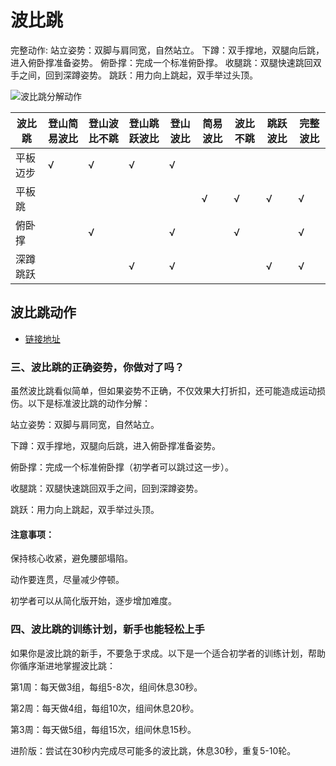 # 波比跳

完整动作:
站立姿势：双脚与肩同宽，自然站立。
下蹲：双手撑地，双腿向后跳，进入俯卧撑准备姿势。
俯卧撑：完成一个标准俯卧撑。
收腿跳：双腿快速跳回双手之间，回到深蹲姿势。
跳跃：用力向上跳起，双手举过头顶。

![波比跳分解动作](http://localhost:17001/Projects/Exercise/BobbyCompleteActionDiagram.png)

波比跳|登山简易波比|登山波比不跳|登山跳跃波比|登山波比|简易波比|波比不跳|跳跃波比|完整波比
--- | --- | --- | --- | --- | --- | --- | --- | ---
平板迈步    |  √  |  √  |  √  |  √  |     |     |    |
平板跳      |     |     |     |     |  √  |  √  |  √  |  √
俯卧撑      |     |  √  |     |  √  |     |  √  |     |  √
深蹲跳跃    |     |     |  √  |  √  |     |     |  √  |  √


## 波比跳动作

* [链接地址](https://m.baidu.com/bh/m/detail/ar_9053316268324845232)

### 三、波比跳的正确姿势，你做对了吗？

虽然波比跳看似简单，但如果姿势不正确，不仅效果大打折扣，还可能造成运动损伤。以下是标准波比跳的动作分解：

站立姿势：双脚与肩同宽，自然站立。

下蹲：双手撑地，双腿向后跳，进入俯卧撑准备姿势。

俯卧撑：完成一个标准俯卧撑（初学者可以跳过这一步）。

收腿跳：双腿快速跳回双手之间，回到深蹲姿势。

跳跃：用力向上跳起，双手举过头顶。

#### 注意事项：

保持核心收紧，避免腰部塌陷。

动作要连贯，尽量减少停顿。

初学者可以从简化版开始，逐步增加难度。

### 四、波比跳的训练计划，新手也能轻松上手

如果你是波比跳的新手，不要急于求成。以下是一个适合初学者的训练计划，帮助你循序渐进地掌握波比跳：

第1周：每天做3组，每组5-8次，组间休息30秒。

第2周：每天做4组，每组10次，组间休息20秒。

第3周：每天做5组，每组15次，组间休息15秒。

进阶版：尝试在30秒内完成尽可能多的波比跳，休息30秒，重复5-10轮。
